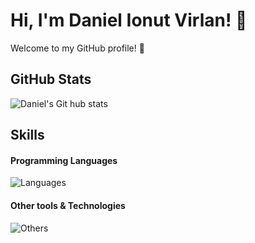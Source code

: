 # Hi, I'm Daniel Ionut Virlan! 👋
Welcome to my GitHub profile! 🌟

## GitHub Stats
![Daniel's Git hub stats](https://github-readme-stats.vercel.app/api?username=DanielIVirlan&show_icons=true&theme=cobalt)

## Skills
#### Programming Languages
![Languages](https://skillicons.dev/icons?i=c,python,rust,java,kotlin)

#### Other tools & Technologies
![Others](https://skillicons.dev/icons?i=git,github,vscode,visualstudio,eclipse,clion,idea,pycharm,arduino,latex)


